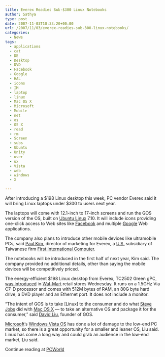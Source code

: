 ```yaml
---
title: Everex Readies Sub-$300 Linux Notebooks
author: Sathya
type: post
date: 2007-11-03T10:33:20+00:00
url: /2007/11/03/everex-readies-sub-300-linux-notebooks/
categories:
  - News
tags:
  - applications
  - cat
  - DE
  - Desktop
  - DVD
  - Facebook
  - Google
  - HAL
  - icons
  - IM
  - laptop
  - linux
  - Mac OS X
  - Microsoft
  - Mobile
  - net
  - os
  - OS X
  - read
  - rm
  - Screen
  - subs
  - Ubuntu
  - Unity
  - user
  - ux
  - Vista
  - web
  - windows
  - X

---
```

After introducing a $198 Linux desktop this week, PC vendor Everex said it will bring Linux laptops under $300 to users next year.

The laptops will come with 12.1-inch to 17-inch screens and run the GOS version of the OS, built on [Ubuntu Linux][1] 7.10. It will include icons providing one-click access to Web sites like [Facebook][2] and multiple [Google][3] Web applications.

The company also plans to introduce other mobile devices like ultramobile PCs, said [Paul Kim][4], director of marketing for Everex, a [U.S.][5] subsidiary of Taiwanese firm [First International Computer][6].

The notebooks will be introduced in the first half of next year, Kim said. The company provided no additional details, other than saying the mobile devices will be competitively priced.

The energy-efficient $198 Linux desktop from Everex, TC2502 Green gPC, <a href="http://blogs.pcworld.com/staffblog/archives/005830.html" target="_blank">was introduced</a> in [Wal-Mart][7] retail stores Wednesday. It runs on a 1.5GHz Via C7-D processor and comes with 512M bytes of RAM, an 80G byte hard drive, a DVD player and an Ethernet port. It does not include a monitor.

&#8220;The intent of GOS is to take [Linux] to the consumer and do what [Steve Jobs][8] did with [Mac OS X][9] &#8212; to take an alternative OS and package it for the consumer,&#8221; said [David Liu][10], founder of GOS.

[Microsoft][11]&#8216;s [Windows Vista OS][12] has done a lot of damage to the low-end PC market, so there is a great opportunity for a smaller and leaner OS, Liu said. Linux has come a long way and could grab an audience in the low-end market, Liu said.

Continue reading at [PCWorld][13]

 [1]: http://www.pcworld.com/tags/Ubuntu.html
 [2]: http://www.pcworld.com/tags/Facebook+Inc..html
 [3]: http://www.pcworld.com/tags/Google+Inc..html
 [4]: http://www.pcworld.com/tags/Paul+Kim.html
 [5]: http://www.pcworld.com/tags/United+States.html
 [6]: http://www.pcworld.com/tags/First+International+Computer+Inc..html
 [7]: http://www.pcworld.com/tags/Wal-Mart+Stores+Inc..html
 [8]: http://www.pcworld.com/tags/Steve+Jobs.html
 [9]: http://www.pcworld.com/tags/Apple+Mac+OS+X.html
 [10]: http://www.pcworld.com/tags/David+Liu.html
 [11]: http://www.pcworld.com/tags/Microsoft+Corporation.html
 [12]: http://www.pcworld.com/tags/Microsoft+Windows+Vista.html
 [13]: http://www.pcworld.com/article/id,139196-c,fullfeaturednotebooks/article.html